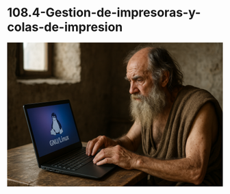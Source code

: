 # 108.4-Gestion-de-impresoras-y-colas-de-impresion
![LPI Logo](../../../../wallpaper/diogenes_linux.png "Buscando al hombre nuevo")
